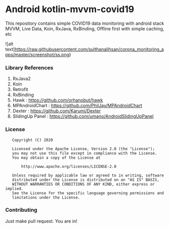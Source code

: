 # Android kotlin-mvvm-covid19
This repository contains simple COVID19 data monitoring with android stack MVVM, Live Data, Koin, RxJava, RxBinding, Offline first with simple caching, etc

![alt text]https://raw.githubusercontent.com/sulthanalihsan/corona_monitoring_apps/master/screenshot/ss.png)

### Library References
1. RxJava2 
2. Koin 
3. Retrofit
4. RxBinding
5. Hawk : https://github.com/orhanobut/hawk
6. MPAndroidChart : https://github.com/PhilJay/MPAndroidChart
7. Dexter : https://github.com/Karumi/Dexter
8. SlidingUp Panel : https://github.com/umano/AndroidSlidingUpPanel


### License
```
   Copyright (C) 2020

   Licensed under the Apache License, Version 2.0 (the "License");
   you may not use this file except in compliance with the License.
   You may obtain a copy of the License at

       http://www.apache.org/licenses/LICENSE-2.0

   Unless required by applicable law or agreed to in writing, software
   distributed under the License is distributed on an "AS IS" BASIS,
   WITHOUT WARRANTIES OR CONDITIONS OF ANY KIND, either express or implied.
   See the License for the specific language governing permissions and
   limitations under the License.
```

### Contributing
Just make pull request. You are in!
